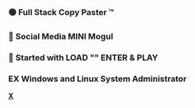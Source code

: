 ### 🟢 Full Stack Copy Paster ™
### 🚫 Social Media MINI Mogul
### 🌅 Started with LOAD "" ENTER & PLAY
### **EX** Windows and Linux System Administrator

[**X**](https://x.com/ivanbuncic)
